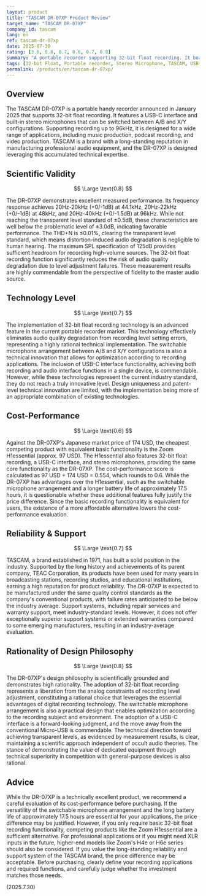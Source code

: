```yaml
---
layout: product
title: "TASCAM DR-07XP Product Review"
target_name: "TASCAM DR-07XP"
company_id: tascam
lang: en
ref: tascam-dr-07xp
date: 2025-07-30
rating: [3.6, 0.8, 0.7, 0.6, 0.7, 0.8]
summary: "A portable recorder supporting 32-bit float recording. It boasts high audio performance and a sound design philosophy, but its cost-performance is somewhat inferior compared to competing products."
tags: [32-bit Float, Portable recorder, Stereo Microphone, TASCAM, USB-C]
permalink: /products/en/tascam-dr-07xp/
---
```

## Overview

The TASCAM DR-07XP is a portable handy recorder announced in January 2025 that supports 32-bit float recording. It features a USB-C interface and built-in stereo microphones that can be switched between A/B and X/Y configurations. Supporting recording up to 96kHz, it is designed for a wide range of applications, including music production, podcast recording, and video production. TASCAM is a brand with a long-standing reputation in manufacturing professional audio equipment, and the DR-07XP is designed leveraging this accumulated technical expertise.

## Scientific Validity

$$ \Large \text{0.8} $$

The DR-07XP demonstrates excellent measured performance. Its frequency response achieves 20Hz-20kHz (+0/-1dB) at 44.1kHz, 20Hz-22kHz (+0/-1dB) at 48kHz, and 20Hz-40kHz (+0/-1.5dB) at 96kHz. While not reaching the transparent level standard of ±0.5dB, these characteristics are well below the problematic level of ±3.0dB, indicating favorable performance. The THD+N is ≤0.01%, clearing the transparent level standard, which means distortion-induced audio degradation is negligible to human hearing. The maximum SPL specification of 125dB provides sufficient headroom for recording high-volume sources. The 32-bit float recording function significantly reduces the risk of audio quality degradation due to level adjustment failures. These measurement results are highly commendable from the perspective of fidelity to the master audio source.

## Technology Level

$$ \Large \text{0.7} $$

The implementation of 32-bit float recording technology is an advanced feature in the current portable recorder market. This technology effectively eliminates audio quality degradation from recording level setting errors, representing a highly rational technical implementation. The switchable microphone arrangement between A/B and X/Y configurations is also a technical innovation that allows for optimization according to recording applications. The inclusion of USB-C interface functionality, achieving both recording and audio interface functions in a single device, is commendable. However, while these technologies represent the current industry standard, they do not reach a truly innovative level. Design uniqueness and patent-level technical innovation are limited, with the implementation being more of an appropriate combination of existing technologies.

## Cost-Performance

$$ \Large \text{0.6} $$

Against the DR-07XP's Japanese market price of 174 USD, the cheapest competing product with equivalent basic functionality is the Zoom H1essential (approx. 97 USD). The H1essential also features 32-bit float recording, a USB-C interface, and stereo microphones, providing the same core functionality as the DR-07XP. The cost-performance score is calculated as 97 USD ÷ 174 USD = 0.554, which rounds to 0.6. While the DR-07XP has advantages over the H1essential, such as the switchable microphone arrangement and a longer battery life of approximately 17.5 hours, it is questionable whether these additional features fully justify the price difference. Since the basic recording functionality is equivalent for users, the existence of a more affordable alternative lowers the cost-performance evaluation.

## Reliability & Support

$$ \Large \text{0.7} $$

TASCAM, a brand established in 1971, has built a solid position in the industry. Supported by the long history and achievements of its parent company, TEAC Corporation, its products have been used for many years in broadcasting stations, recording studios, and educational institutions, earning a high reputation for product reliability. The DR-07XP is expected to be manufactured under the same quality control standards as the company's conventional products, with failure rates anticipated to be below the industry average. Support systems, including repair services and warranty support, meet industry-standard levels. However, it does not offer exceptionally superior support systems or extended warranties compared to some emerging manufacturers, resulting in an industry-average evaluation.

## Rationality of Design Philosophy

$$ \Large \text{0.8} $$

The DR-07XP's design philosophy is scientifically grounded and demonstrates high rationality. The adoption of 32-bit float recording represents a liberation from the analog constraints of recording level adjustment, constituting a rational choice that leverages the essential advantages of digital recording technology. The switchable microphone arrangement is also a practical design that enables optimization according to the recording subject and environment. The adoption of a USB-C interface is a forward-looking judgment, and the move away from the conventional Micro-USB is commendable. The technical direction toward achieving transparent levels, as evidenced by measurement results, is clear, maintaining a scientific approach independent of occult audio theories. The stance of demonstrating the value of dedicated equipment through technical superiority in competition with general-purpose devices is also rational.

## Advice

While the DR-07XP is a technically excellent product, we recommend a careful evaluation of its cost-performance before purchasing. If the versatility of the switchable microphone arrangement and the long battery life of approximately 17.5 hours are essential for your applications, the price difference may be justified. However, if you only require basic 32-bit float recording functionality, competing products like the Zoom H1essential are a sufficient alternative. For professional applications or if you might need XLR inputs in the future, higher-end models like Zoom's H4e or H6e series should also be considered. If you value the long-standing reliability and support system of the TASCAM brand, the price difference may be acceptable. Before purchasing, clearly define your recording applications and required functions, and carefully judge whether the investment matches those needs.

(2025.7.30)
